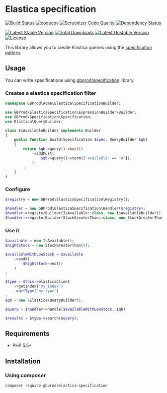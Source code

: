 # Elastica specification

[![Build Status](https://travis-ci.org/gbprod/elastica-specification.svg?branch=master)](https://travis-ci.org/gbprod/elastica-specification)
[![codecov](https://codecov.io/gh/gbprod/elastica-specification/branch/master/graph/badge.svg)](https://codecov.io/gh/gbprod/elastica-specification)
[![Scrutinizer Code Quality](https://scrutinizer-ci.com/g/gbprod/elastica-specification/badges/quality-score.png?b=master)](https://scrutinizer-ci.com/g/gbprod/elastica-specification/?branch=master)
[![Dependency Status](https://www.versioneye.com/user/projects/574a9bc8ce8d0e004130d330/badge.svg)](https://www.versioneye.com/user/projects/574a9bc8ce8d0e004130d330)

[![Latest Stable Version](https://poser.pugx.org/gbprod/elastica-specification/v/stable)](https://packagist.org/packages/gbprod/elastica-specification)
[![Total Downloads](https://poser.pugx.org/gbprod/elastica-specification/downloads)](https://packagist.org/packages/gbprod/elastica-specification)
[![Latest Unstable Version](https://poser.pugx.org/gbprod/elastica-specification/v/unstable)](https://packagist.org/packages/gbprod/elastica-specification)
[![License](https://poser.pugx.org/gbprod/elastica-specification/license)](https://packagist.org/packages/gbprod/elastica-specification)

This library allows you to create Elastica queries using the [specification pattern](http://en.wikipedia.org/wiki/Specification_pattern).

## Usage

You can write specifications using [gbprod/specification](https://github.com/gbprod/specification) library.

### Creates a elastica specification filter

```php
namespace GBProd\Acme\Elastica\SpecificationBuilder;

use GBProd\ElasticaSpecification\ExpressionBuilder\Builder;
use GBProd\Specification\Specification;
use Elastica\QueryBuilder;

class IsAvailableBuilder implements Builder
{
    public function build(Specification $spec, QueryBuilder $qb)
    {
        return $qb->query()->bool()
            ->addMust(
                $qb->query()->term(['available' => "0"]),
            )
        ;
    }
}
```

### Configure

```php
$registry = new GBProd\ElasticaSpecification\Registry();

$handler = new GBProd\ElasticaSpecification\Handler($registry);
$handler->registerBuilder(IsAvailable::class, new IsAvailableBuilder());
$handler->registerBuilder(StockGreaterThan::class, new StockGreaterThanBuilder());
```

### Use it

```php
$available = new IsAvailable();
$hightStock = new StockGreaterThan(4);

$availableWithLowStock = $available
    ->andX(
        $hightStock->not()
    )
;

$type = $this->elasticaClient
    ->getIndex('my_index')
    ->getType('my_type')
;
$qb = new \Elastica\QueryBuilder();

$query = $handler->handle($availableWithLowStock, $qb)

$results = $type->search($query);
```

## Requirements

 * PHP 5.5+

## Installation

### Using composer

```bash
composer require gbprod/elastica-specification
```
